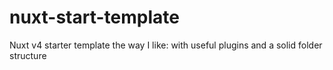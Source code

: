# nuxt-start-template
Nuxt v4 starter template the way I like: with useful plugins and a solid folder structure
